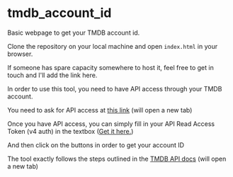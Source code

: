 # tmdb_account_id
Basic webpage to get your TMDB account id.

Clone the repository on your local machine and open `index.html` in your browser.

If someone has spare capacity somewhere to host it, feel free to get in touch and I'll add the link here.

<p>In order to use this tool, you need to have API access through your TMDB account.</p>
<p>You need to ask for API access at <a target="_blank" href="https://www.themoviedb.org/settings/api">this link</a> (will open a new tab)</p>
<p>Once you have API access, you can simply fill in your API Read Access Token (v4 auth) in the textbox (<a target="_blank" href="https://www.themoviedb.org/settings/api">Get it here.</a>)</p>
<p>And then click on the buttons in order to get your account ID</p>
<p>The tool exactly follows the steps outlined in the <a target="_blank" href="https://developers.themoviedb.org/4/auth/user-authorization-1">TMDB API docs</a> (will open a new tab)</p>

